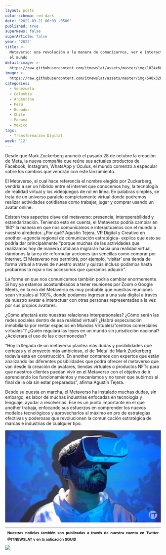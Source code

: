```yaml
---
layout: posts
color-schema: red-dark
date: '2022-03-21 06:03 -0500'
published: true
superNews: false
superArticle: false
year: '2022'
title: >-
  Metaverso: una revolución a la manera de comunicarnos, ver e interactuar con
  el mundo
detail-image: >-
  https://raw.githubusercontent.com/itnewslat/assets/master/img/1024x680/hombre-en-metaverso-g.jpg
image: >-
  https://raw.githubusercontent.com/itnewslat/assets/master/img/540x320/hombre-en-metaverso-p.jpg
categories:
  - Venezuela
  - Colombia
  - Argentina
  - Perú
  - Ecuador
  - Chile
  - Panama
  - Mexico
tags:
  - Transformación Digital
week: '12'
---
```

Desde que Mark Zuckerberg anunció el pasado 28 de octubre la creación de Meta, la nueva compañía que reúne sus actuales productos de Facebook, Instagram, WhatsApp y Oculus, el mundo comenzó a especular sobre los cambios que vendrán con este lanzamiento.

 
El Metaverso, al cual hace referencia el nombre elegido por Zuckerberg, vendría a ser un híbrido entre el internet que conocemos hoy, la tecnología de realidad virtual y los videojuegos de rol en línea. En palabras simples, se trata de un universo paralelo completamente virtual donde podremos realizar actividades cotidianas como trabajar, jugar y comprar usando un avatar online.

 
Existen tres aspectos clave del metaverso: presencia, interoperabilidad y estandarización. Teniendo esto en cuenta, el Metaverso podría cambiar en 180º la manera en que nos comunicamos e interactuamos con el mundo a nuestro alrededor. ¿Por qué? Agustín Tejera, VP Digital y Creativo en another -agencia regional de comunicación estratégica- explica que esto se podría dar principalmente “porque muchas de las actividades que realizamos hoy de manera cotidiana migrarán hacia una realidad virtual, dándonos la tarea de reformular acciones tan sencillas como comprar por internet. El Metaverso nos permitirá, por ejemplo, ‘visitar’ una tienda de forma virtual a través de nuestro avatar y quizás incluso podamos hasta probarnos la ropa o los accesorios que queramos adquirir”. 

 
La forma en que nos comunicamos también podría cambiar enormemente. Si hoy ya estamos acostumbrados a tener reuniones por Zoom o Google Meets, en la era del Metaverso es muy probable que nuestras reuniones sean virtuales al 100%, donde podamos ingresar a una sala digital a través de nuestro avatar e interactuar con otras personas representadas a la vez por sus propios avatares.

 
¿Cómo afectará esto nuestras relaciones interpersonales? ¿Cómo serán las redes sociales dentro de esa realidad virtual? ¿Habrá especulación inmobiliaria por rentar espacios en Mundos Virtuales/”centros comerciales virtuales”? ¿Quién regulará las leyes en un mundo sin jurisdicción nacional? ¿Acelerará el uso de las cibermonedas?

 
“Hoy la llegada de un metaverso plantea más dudas y posibilidades que certezas y el proyecto más ambicioso, el de ‘Meta’ de Mark Zuckerberg todavía está en construcción. En another contamos con expertos que están analizando las diferentes posibilidades que podrá ofrecer el metaverso que van desde la creación de avatares, tiendas virtuales o productos NFTs para que nuestros clientes puedan vivir en el Metaverso con el objetivo de ir aprendiendo los funcionamientos y mecanismos y no tener que subirnos al final de la ola sin estar preparados”, afirma Agustín Tejera.

 
Desde su puesta en marcha, el Metaverso ha instalado muchas dudas, sin embargo, es labor de muchas industrias enfocadas en tecnología y lenguaje, ayudar a resolverlas. Ese es un punto importante en el que another trabaja, enfocando sus esfuerzos en comprender los nuevos modelos tecnológicos y aprovecharlos al máximo en pro de estrategias efectivas y poderosas que revolucionen la comunicación estratégica de marcas e industrias de cualquier tipo. 


![](https://raw.githubusercontent.com/itnewslat/assets/master/img/540x320/hombre-en-metaverso-p.jpg)

<table style="height: 42px;" width="569">
<tbody>
<tr>
<td style="text-align: justify;"><sub><strong>Nuestras noticias también son publicadas a través de nuestra cuenta en Twitter <a href="https://twitter.com/itnewslat?lang=es">@ITNEWSLAT</a> y en la aplicación <a href="https://squidapp.co/en/">SQUID</a></strong></sub></td>
</tr>
</tbody>
</table>

<img src="https://tracker.metricool.com/c3po.jpg?hash=56f88a41e39ab42c063cc51676587a04"/>